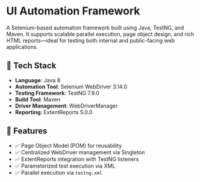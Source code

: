 # UI Automation Framework

A Selenium-based automation framework built using Java, TestNG, and Maven. It supports scalable parallel execution, page object design, and rich HTML reports—ideal for testing both internal and public-facing web applications.

## 🔧 Tech Stack

- **Language**: Java 8
- **Automation Tool**: Selenium WebDriver 3.14.0
- **Testing Framework**: TestNG 7.9.0
- **Build Tool**: Maven
- **Driver Management**: WebDriverManager
- **Reporting**: ExtentReports 5.0.0

## 🚀 Features

- ✅ Page Object Model (POM) for reusability
- ✅ Centralized WebDriver management via Singleton
- ✅ ExtentReports integration with TestNG listeners
- ✅ Parameterized test execution via XML
- ✅ Parallel execution via `testng.xml`
